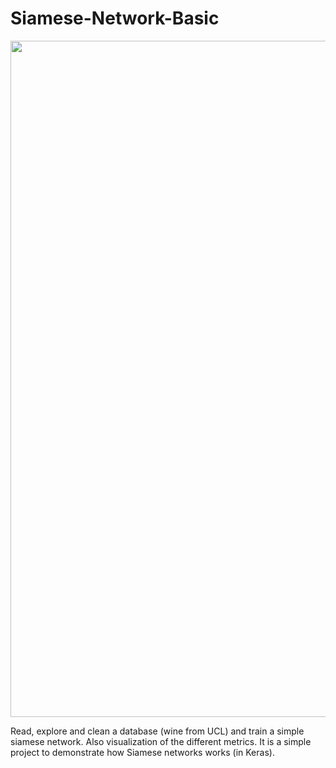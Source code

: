 # Siamese-Network-Basic
<p align="center">
  <img width="841" height="1082" src="https://hackernoon.com/hn-images/1*XzVUiq-3lYFtZEW3XfmKqg.jpeg">
</p>
Read, explore and clean a database (wine from UCL) and train a simple siamese network. Also visualization of the different metrics.
It is a simple project to demonstrate how Siamese networks works (in Keras).
